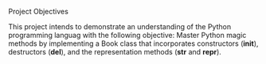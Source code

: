 Project Objectives


This project intends to demonstrate an understanding of the Python programming languag with the following objective: Master Python magic methods by implementing a Book class that incorporates constructors (__init__), destructors (__del__), and the representation methods (__str__ and __repr__).
